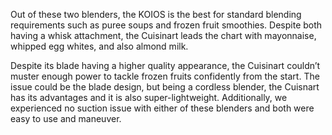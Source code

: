 Out of these two blenders, the KOIOS is the best for standard blending requirements such as puree soups and frozen fruit smoothies. Despite both having a whisk attachment, the Cuisinart leads the chart with mayonnaise, whipped egg whites, and also almond milk.

Despite its blade having a higher quality appearance, the Cuisinart couldn’t muster enough power to tackle frozen fruits confidently from the start. The issue could be the blade design, but being a cordless blender, the Cuisnart has its advantages and it is also super-lightweight. Additionally, we experienced no suction issue with either of these blenders and both were easy to use and maneuver.